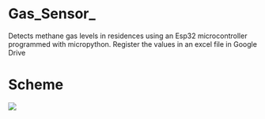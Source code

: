 # Gas_Sensor_
Detects methane gas levels in residences using an Esp32 microcontroller programmed with micropython. Register the values ​​in an excel file in Google Drive

# Scheme
![](Images/Gráfico%20niveles%20de%20gas%20monitoreados.PNG)
